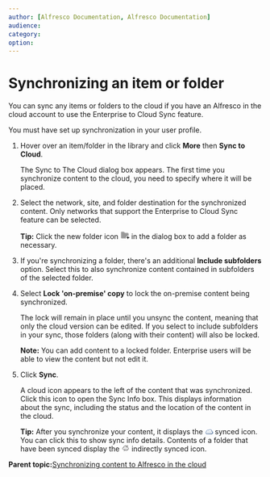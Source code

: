 ```yaml
---
author: [Alfresco Documentation, Alfresco Documentation]
audience: 
category: 
option: 
---
```


# Synchronizing an item or folder

You can sync any items or folders to the cloud if you have an Alfresco in the cloud account to use the Enterprise to Cloud Sync feature.

You must have set up synchronization in your user profile.

1.  Hover over an item/folder in the library and click **More** then **Sync to Cloud**.

    The Sync to The Cloud dialog box appears. The first time you synchronize content to the cloud, you need to specify where it will be placed.

2.  Select the network, site, and folder destination for the synchronized content. Only networks that support the Enterprise to Cloud Sync feature can be selected.

    **Tip:** Click the new folder icon ![](../images/ico-add-folder.png) in the dialog box to add a folder as necessary.

3.  If you're synchronizing a folder, there's an additional **Include subfolders** option. Select this to also synchronize content contained in subfolders of the selected folder.

4.  Select **Lock 'on-premise' copy** to lock the on-premise content being synchronized.

    The lock will remain in place until you unsync the content, meaning that only the cloud version can be edited. If you select to include subfolders in your sync, those folders \(along with their content\) will also be locked.

    **Note:** You can add content to a locked folder. Enterprise users will be able to view the content but not edit it.

5.  Click **Sync**.

    A cloud icon appears to the left of the content that was synchronized. Click this icon to open the Sync Info box. This displays information about the sync, including the status and the location of the content in the cloud.

    **Tip:** After you synchronize your content, it displays the ![](../images/ico-synced.png) synced icon. You can click this to show sync info details. Contents of a folder that have been synced display the ![](../images/ico-synced-indirect.png) indirectly synced icon.


**Parent topic:**[Synchronizing content to Alfresco in the cloud](../concepts/cloud-sync-overview.md)

